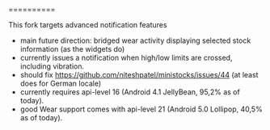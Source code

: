 ==========

This fork targets advanced notification features
- main future direction: bridged wear activity displaying selected stock information (as the widgets do)
- currently issues a notification when high/low limits are crossed, including vibration. 
- should fix https://github.com/niteshpatel/ministocks/issues/44 (at least does for German locale)
- currently requires api-level 16 (Android 4.1 JellyBean, 95,2% as of today).
- good Wear support comes with api-level 21 (Android 5.0 Lollipop, 40,5% as of today). 
